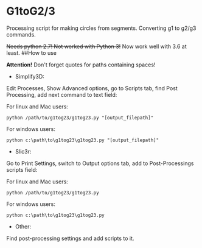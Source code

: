 # G1toG2/3

Processing script for making circles from segments.
Converting g1 to g2/g3 commands.

~~Needs python 2.7! Not worked with Python 3!~~
Now work well with 3.6 at least.
##How to use

**Attention!**
Don't forget quotes for paths containing spaces!

 * Simplify3D:

Edit Processes, Show Advanced options, go to Scripts tab,
find Post Processing, add next command to text field:

For linux and Mac users:
```
python /path/to/g1tog23/g1tog23.py "[output_filepath]"
```

For windows users:
```
python c:\path\to\g1tog23\g1tog23.py "[output_filepath]"
```

 * Slic3r:

Go to Print Settings, switch to Output options tab,
add to Post-Processings scripts field:

For linux and Mac users:
```
python /path/to/g1tog23/g1tog23.py
```

For windows users:
```
python c:\path\to\g1tog23\g1tog23.py
```

 * Other:

Find post-processing settings and add scripts to it.
